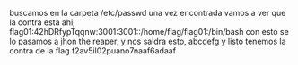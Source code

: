 buscamos en la carpeta /etc/passwd una vez encontrada vamos a ver que la contra esta ahi, 
flag01:42hDRfypTqqnw:3001:3001::/home/flag/flag01:/bin/bash
con esto se lo pasamos a jhon the reaper, y nos saldra esto,
abcdefg
y listo tenemos la contra de la flag
f2av5il02puano7naaf6adaaf
